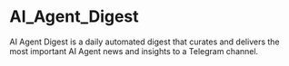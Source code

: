 # AI_Agent_Digest
AI Agent Digest is a daily automated digest that curates and delivers the most important AI Agent news and insights to a Telegram channel.
